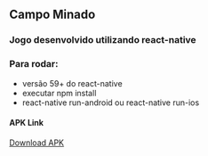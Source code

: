 ## Campo Minado

### Jogo desenvolvido utilizando react-native

### Para rodar:
 - versão 59+ do react-native
 - executar npm install
 - react-native run-android ou react-native run-ios

#### APK Link
[Download APK](https://drive.google.com/file/d/1s0gqtMRnAqGCxwcT9CcAhb6WFGjBNPaZ/view?usp=sharing)